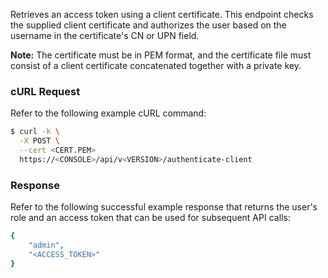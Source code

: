 Retrieves an access token using a client certificate.
This endpoint checks the supplied client certificate and authorizes the user based on the username in the certificate's CN or UPN field.

**Note:** The certificate must be in PEM format, and the certificate file must consist of a client certificate concatenated together with a private key.

### cURL Request

Refer to the following example cURL command:

```bash
$ curl -k \
  -X POST \
  --cert <CERT.PEM>
  https://<CONSOLE>/api/v<VERSION>/authenticate-client
```

### Response

Refer to the following successful example response that returns the user's role and an access token that can be used for subsequent API calls: 

```bash
{
    "admin",
    "<ACCESS_TOKEN>"
}
```
